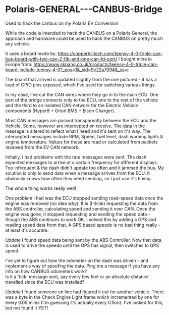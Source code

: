 # Polaris-GENERAL---CANBUS-Bridge
Used to hack the canbus on my Polaris EV Conversion

While the code is intended to hack the CANBUS on a Polaris General, the approach and hardware could be used to hack the CANBUS on pretty much any vehicle.

It uses a board made by: https://copperhilltech.com/teensy-4-0-triple-can-bus-board-with-two-can-2-0b-and-one-can-fd-port/
I bought mine in Europe from: https://www.skpang.co.uk/products/teensy-4-0-triple-can-board-include-teensy-4-0?_pos=1&_sid=9e22a7094&_ss=r

The board that arrived is updated slightly from the one pictured - it has a load of GPIO pins exposed, which I've used for switching various things.

In my case, I've cut the CAN wires where they go in to the main ECU.  One port of the bridge connects only to the ECU, one to the rest of the vehicle and the third to an 
isolated CAN network for the Electric Vehicle components (Hyper9 + Orion BMS + Elcon Charger).

Most CAN messages are passed transparently between the ECU and the Vehicle.  Some, however are intercepted on receive.  The data in the message is altered to reflect what 
I need and it's sent on it's way.  The intercepted messages include RPM, Speed, fuel level, dash warning lights & engine temperature.  Values for these are read or calculated from packets received 
from the EV CAN network.

Initially, I had problems with the rate messages were sent.  The dash expected messages to arrive at a certain frequency for different displays.  Too infrequent & the dash didn't update
too often and it jammed the bus.  My solution is only to send data when a message arrives from the ECU.  It obviously knows how often they need sending, so I just use it's timing.

The whole thing works really well!

One problem I had was the ECU stopped sending road-speed data once the engine was removed (no idea why).  It is (I think) requesting the data from the ABS controller, calculating speed
and sending it over CAN.  Once the engine was gone, it stopped requesting and sending the speed data - though the ABS continues to work OK.
I solved this by adding a GPS and reading speed data from that.  A GPS based speedo is no bad thing really - at least it's accurate.

*Update* I found speed data being sent by the ABS Controller.  Now that data is used to drive the speedo until the GPS has signal, then switches to GPS speed.

I've yet to figure out how the odometer on the dash was driven - and implement a way of spoofing the data.  Ping me a message if you have any info on how CANBUS odometers work?  
Is it a 'tick' message sent, say every few feet or an absolute distance travelled since the ECU was installed?

*Update* I found someone on line had figured it out for another vehicle.  There was a byte in the Check Engine Light frame which incremented by one for every 0.05 miles (I'm guessing it's actually every 0.1km).  I've looked for this, but not found it YET!

